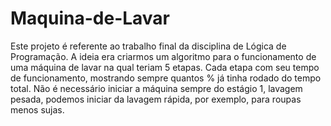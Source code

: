 # Maquina-de-Lavar
Este projeto é referente ao trabalho final da disciplina de Lógica de Programação.  A ideia era criarmos um algoritmo para o funcionamento de uma máquina de lavar na qual teriam 5 etapas. Cada etapa com seu tempo de funcionamento, mostrando sempre quantos % já tinha rodado do tempo total. Não é necessário iniciar a máquina sempre do estágio 1, lavagem pesada, podemos iniciar da lavagem rápida, por exemplo, para roupas menos sujas.

